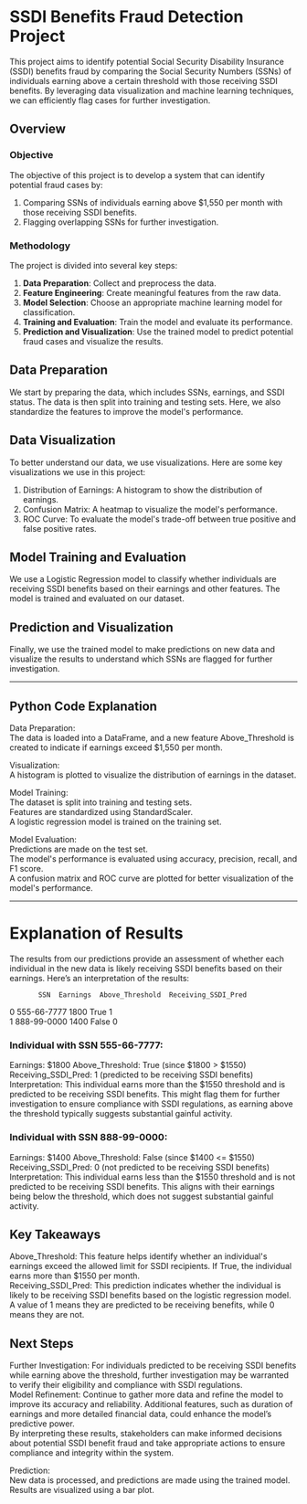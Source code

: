 # SSDI Benefits Fraud Detection Project

This project aims to identify potential Social Security Disability Insurance (SSDI) benefits fraud by comparing the Social Security Numbers (SSNs) of individuals earning above a certain threshold with those receiving SSDI benefits. By leveraging data visualization and machine learning techniques, we can efficiently flag cases for further investigation.

## Overview

### Objective

The objective of this project is to develop a system that can identify potential fraud cases by:
1. Comparing SSNs of individuals earning above $1,550 per month with those receiving SSDI benefits.
2. Flagging overlapping SSNs for further investigation.

### Methodology

The project is divided into several key steps:
1. **Data Preparation**: Collect and preprocess the data.
2. **Feature Engineering**: Create meaningful features from the raw data.
3. **Model Selection**: Choose an appropriate machine learning model for classification.
4. **Training and Evaluation**: Train the model and evaluate its performance.
5. **Prediction and Visualization**: Use the trained model to predict potential fraud cases and visualize the results.

## Data Preparation

We start by preparing the data, which includes SSNs, earnings, and SSDI status. The data is then split into training and testing sets. Here, we also standardize the features to improve the model's performance.

## Data Visualization  

To better understand our data, we use visualizations. Here are some key visualizations we use in this project:  
1. Distribution of Earnings: A histogram to show the distribution of earnings.
2. Confusion Matrix: A heatmap to visualize the model's performance.
3. ROC Curve: To evaluate the model's trade-off between true positive and false positive rates.

## Model Training and Evaluation  

We use a Logistic Regression model to classify whether individuals are receiving SSDI benefits based on their earnings and other features. The model is trained and evaluated on our dataset.

## Prediction and Visualization  

Finally, we use the trained model to make predictions on new data and visualize the results to understand which SSNs are flagged for further investigation.

---

## Python Code Explanation  

Data Preparation:  
The data is loaded into a DataFrame, and a new feature Above_Threshold is created to indicate if earnings exceed $1,550 per month.  

Visualization:  
A histogram is plotted to visualize the distribution of earnings in the dataset.  

Model Training:  
The dataset is split into training and testing sets.  
Features are standardized using StandardScaler.  
A logistic regression model is trained on the training set.  

Model Evaluation:  
Predictions are made on the test set.  
The model's performance is evaluated using accuracy, precision, recall, and F1 score.  
A confusion matrix and ROC curve are plotted for better visualization of the model's performance. 

---  

# Explanation of Results  

The results from our predictions provide an assessment of whether each individual in the new data is likely receiving SSDI benefits based on their earnings. Here’s an interpretation of the results:  

           SSN  Earnings  Above_Threshold  Receiving_SSDI_Pred  
0  555-66-7777      1800             True                    1  
1  888-99-0000      1400            False                    0  

### Individual with SSN 555-66-7777:
Earnings: $1800
Above_Threshold: True (since $1800 > $1550)
Receiving_SSDI_Pred: 1 (predicted to be receiving SSDI benefits)
Interpretation: This individual earns more than the $1550 threshold and is predicted to be receiving SSDI benefits. This might flag them for further investigation to ensure compliance with SSDI regulations, as earning above the threshold typically suggests substantial gainful activity.

### Individual with SSN 888-99-0000:

Earnings: $1400
Above_Threshold: False (since $1400 <= $1550)
Receiving_SSDI_Pred: 0 (not predicted to be receiving SSDI benefits)
Interpretation: This individual earns less than the $1550 threshold and is not predicted to be receiving SSDI benefits. This aligns with their earnings being below the threshold, which does not suggest substantial gainful activity.

## Key Takeaways
Above_Threshold: This feature helps identify whether an individual's earnings exceed the allowed limit for SSDI recipients. If True, the individual earns more than $1550 per month.  
Receiving_SSDI_Pred: This prediction indicates whether the individual is likely to be receiving SSDI benefits based on the logistic regression model. A value of 1 means they are predicted to be receiving benefits, while 0 means they are not.  

## Next Steps
Further Investigation: For individuals predicted to be receiving SSDI benefits while earning above the threshold, further investigation may be warranted to verify their eligibility and compliance with SSDI regulations.  
Model Refinement: Continue to gather more data and refine the model to improve its accuracy and reliability. Additional features, such as duration of earnings and more detailed financial data, could enhance the model’s predictive power.  
By interpreting these results, stakeholders can make informed decisions about potential SSDI benefit fraud and take appropriate actions to ensure compliance and integrity within the system.  








Prediction:  
New data is processed, and predictions are made using the trained model.  
Results are visualized using a bar plot.  

